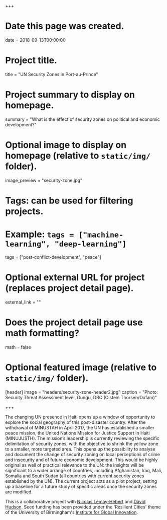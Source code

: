 +++
# Date this page was created.
date = 2018-09-13T00:00:00

# Project title.
title = "UN Security Zones in Port-au-Prince"

# Project summary to display on homepage.
summary = "What is the effect of security zones on political and economic development?"

# Optional image to display on homepage (relative to `static/img/` folder).
image_preview = "security-zone.jpg"

# Tags: can be used for filtering projects.
# Example: `tags = ["machine-learning", "deep-learning"]`
tags = ["post-conflict-development", "peace"]

# Optional external URL for project (replaces project detail page).
external_link = ""

# Does the project detail page use math formatting?
math = false

# Optional featured image (relative to `static/img/` folder).
[header]
image = "headers/security-zone-header2.jpg"
caption = "Photo: Security Threat Assessment level, Dungu, DRC (Oistein Thorsen/Oxfam)"

+++

The changing UN presence in Haiti opens up a window of opportunity to explore the social geography of this post-disaster country. After the withdrawal of MINUSTAH in April 2017, the UN has established a smaller peace mission, the United Nations Mission for Justice Support in Haiti (MINUJUSTH). The mission’s leadership is currently reviewing the specific delimitation of security zones, with the objective to shrink the yellow zone to a smaller, more targeted area. This opens up the possibility to analyse and document the change of security zoning on local perceptions of crime and insecurity and of future economic development. This would be highly original as well of practical relevance to the UN: the insights will be significant to a wider arrange of countries, including Afghanistan, Iraq, Mali, Somalia and South Sudan (all countries with current security zones established by the UN). The current project acts as a pilot project, setting up a baseline for a future study of specific areas once the security zones are modified.

This is a collaborative project with [Nicolas Lemay-Hébert](http://ir.bellschool.anu.edu.au/experts-publications/experts/nicolas-lemay-hebert) and [David Hudson](https://www.birmingham.ac.uk/schools/government-society/departments/international-development/staff/profiles/hudson-david.aspx). Seed funding has been provided under the 'Resilient Cities' theme of the University of Birmingham's [Institute for Global Innovation](https://www.birmingham.ac.uk/research/global-goals/igi/index.aspx).
